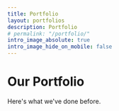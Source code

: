 ```yaml
---
title: Portfolio
layout: portfolios
description: Portfolio
# permalink: "/portfolio/"
intro_image_absolute: true
intro_image_hide_on_mobile: false
---
```


# Our Portfolio

Here's what we've done before.
